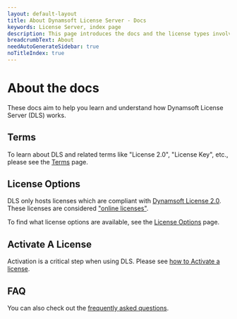 ```yaml
---
layout: default-layout
title: About Dynamsoft License Server - Docs
keywords: License Server, index page
description: This page introduces the docs and the license types involved
breadcrumbText: About
needAutoGenerateSidebar: true
noTitleIndex: true
---
```


# About the docs

These docs aim to help you learn and understand how Dynamsoft License Server (DLS) works.

## Terms

To learn about DLS and related terms like "License 2.0", "License Key", etc., please see the [Terms]({{site.about}}terms.html) page.

## License Options

DLS only hosts licenses which are compliant with [Dynamsoft License 2.0]({{site.about}}terms.html#license-20). These licenses are considered ["online licenses"]({{site.about}}licensefaq.html#what-are-the-differences-between-online-and-offline-licenses). 

To find what license options are available, see the [License Options]({{site.about}}licensetypes.html) page.

## Activate A License

Activation is a critical step when using DLS. Please see [how to Activate a license]({{site.about}}activate.html).

## FAQ

You can also check out the [frequently asked questions]({{site.about}}licensefaq.html).
